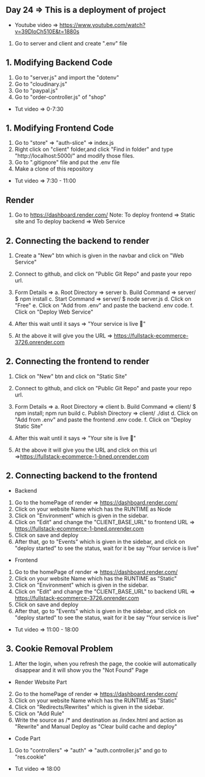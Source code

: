 ## Day 24 => This is a deployment of project
- Youtube video => https://www.youtube.com/watch?v=39DloCh510E&t=1880s


1. Go to server and client and create ".env" file

## 1. Modifying Backend Code
1. Go to "server.js" and import the "dotenv"
2. Go to "cloudinary.js"
3. Go to "paypal.js"
4. Go to "order-controller.js" of "shop"
- Tut video => 0-7:30

## 1. Modifying Frontend Code 
1. Go to "store" => "auth-slice" => index.js
2. Right click on "client" folder,and click "Find in folder" and type "http://localhost:5000/" and modify those files.
3. Go to ".gitignore" file and put the .env file
4. Make a clone of this repository
- Tut video => 7:30 - 11:00

## Render
1. Go to https://dashboard.render.com/
Note: To deploy frontend => Static site and To deploy backend => Web Service

## 2. Connecting the backend to render
1. Create a "New" btn which is given in the navbar and click on "Web Service"
2. Connect to github, and click on "Public Git Repo" and paste your repo url.
3. Form Details => 
a. Root Directory => server
b. Build Command => server/ $ npm install
c. Start Command => server/ $ node server.js
d. Click on "Free"
e. Click on "Add from .env" and paste the backend .env code.
f. Click on "Deploy Web Service"

4. After this wait until it says => "Your service is live 🎉"
5. At the above it will give you the URL => https://fullstack-ecommerce-3726.onrender.com


## 2. Connecting the frontend to render
1. Click on "New" btn and click on "Static Site"
2. Connect to github, and click on "Public Git Repo" and paste your repo url.
3. Form Details => 
a. Root Directory => client
b. Build Command => client/ $ npm install; npm run build
c. Publish Directory => client/ ./dist
d. Click on "Add from .env" and paste the frontend .env code.
f. Click on "Deploy Static Site"

4. After this wait until it says => "Your site is live 🎉"
5. At the above it will give you the URL and click on this url =>https://fullstack-ecommerce-1-bned.onrender.com

## 2. Connecting backend to the frontend
- Backend
1. Go to the homePage of render => https://dashboard.render.com/
2. Click on your website Name which has the RUNTIME as Node
3. Click on "Environment" which is given in the sidebar.
4. Click on "Edit" and change the "CLIENT_BASE_URL" to frontend URL => https://fullstack-ecommerce-1-bned.onrender.com
5. Click on save and deploy
6. After that, go to "Events" which is given in the sidebar, and click on "deploy started" to see the status, wait for it be say "Your service is live"

- Frontend
1. Go to the homePage of render => https://dashboard.render.com/
2. Click on your website Name which has the RUNTIME as "Static"
3. Click on "Environment" which is given in the sidebar.
4. Click on "Edit" and change the "CLIENT_BASE_URL" to backend URL => https://fullstack-ecommerce-3726.onrender.com
5. Click on save and deploy
6. After that, go to "Events" which is given in the sidebar, and click on "deploy started" to see the status, wait for it be say "Your service is live"
- Tut video => 11:00 - 18:00


## 3. Cookie Removal Problem
1. After the login, when you refresh the page, the cookie will automatically disappear and it will show you the "Not Found" Page

- Render Website Part
2. Go to the homePage of render => https://dashboard.render.com/
3. Click on your website Name which has the RUNTIME as "Static"
4. Click on "Redirects/Rewrites" which is given in the sidebar.
5. Click on "Add Rule"
6. Write the source as /* and destination as /index.html and action as "Rewrite" and Manual Deploy as "Clear build cache and deploy"

- Code Part
1. Go to "controllers" => "auth" => "auth.controller.js" and go to "res.cookie"

- Tut video => 18:00 

